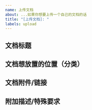 ```yaml
---
name: 上传文档
about: ...如果你想要上传一个自己的文档的话
title: "[上传文档]: "
labels: upload
---
```


<!--请你阅读开发者标准性规范，并把你的文章结构按照规范来填写（请放心，不是八股文）；在此确保你已经添加了合适的FrontMatter描述，并正确设定了作者姓名。此外，你也可以加入LumiDoc的特有结构以美化你的文档。-->

## 文档标题
<!--xxxx-->

## 文档想放置的位置（分类）
<!--你只需要描述清楚你文档的分类或者你想存放在哪个“文件夹”（分类）中即可，不需要严格按照特定的说法
-->

## 文档附件/链接
<!--应该是.md文件-->

## 附加描述/特殊要求
<!--xxxx-->
